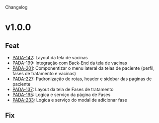 Changelog

# v1.0.0

## Feat

- [PADA-142](https://givisiez.atlassian.net/browse/PADA-142): Layout da tela de vacinas
- [PADA-199](https://givisiez.atlassian.net/browse/PADA-199): Integração com Back-End da tela de vacinas
- [PADA-201](https://givisiez.atlassian.net/browse/PADA-201): Componentizar o menu lateral da telas de paciente (perfil, fases de tratamento e vacinas)
- [PADA-227](https://givisiez.atlassian.net/browse/PADA-227): Padronização de rotas, header e sidebar das paginas de paciente
- [PADA-137](https://givisiez.atlassian.net/browse/PADA-137): Layout da tela de Fases de tratamento
- [PADA-195](https://givisiez.atlassian.net/browse/PADA-195): Logica e serviço da página de Fases
- [PADA-233](https://givisiez.atlassian.net/browse/PADA-233): Logica e serviço do modal de adicionar fase

## Fix
